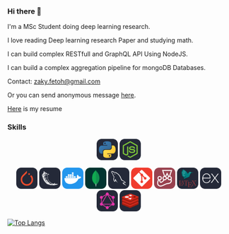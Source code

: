 ### Hi there 👋
I'm a MSc Student doing deep learning research.

I love reading Deep learning research Paper and studying math.

I can build complex RESTfull and GraphQL API Using NodeJS.

I can build a complex aggregation pipeline for mongoDB Databases. 

Contact: zaky.fetoh@gmail.com

Or you can send anonymous message [here](https://forms.gle/8dsNK1m6Hk8chgFi7).

[Here](https://docs.google.com/document/d/1SGS_lUQXVAO4TiRgB-VeEstzlsBdQZYT/edit?usp=sharing&ouid=111759228175876662344&rtpof=true&sd=true) is my resume

### Skills
<p align="center">
<img src="./icons/Python-Dark.svg" width="48"> 
<img src="./icons/NodeJS-Dark.svg" width="48">    
</p>
<p align="center">
<img src="./icons/PyTorch-Dark.svg" width="48">  
 <img src="./icons/Flask-Dark.svg" width="48">    
   <img src="./icons/Docker.svg" width="48">   
   <img src="./icons/MongoDB.svg" width="48"> 
  <img src="./icons/MySQL-Dark.svg" width="48"> 
    <img src="./icons/Git.svg" width="48">       
  <img src="./icons/Jest.svg" width="48">  
   <img src="./icons/LaTeX-Dark.svg" width="48">  
  <img src="./icons/ExpressJS-Dark.svg" width="48"> 
  <img src="./icons/GraphQL-Dark.svg" width="48"> 
   <img src="./icons/Redis-Dark.svg" width="48"> 
   
   [![Top Langs](https://github-readme-stats.vercel.app/api/top-langs/?username=zaky-fetoh&layout=compact)](https://github.com/anuraghazra/github-readme-stats)

</p>
